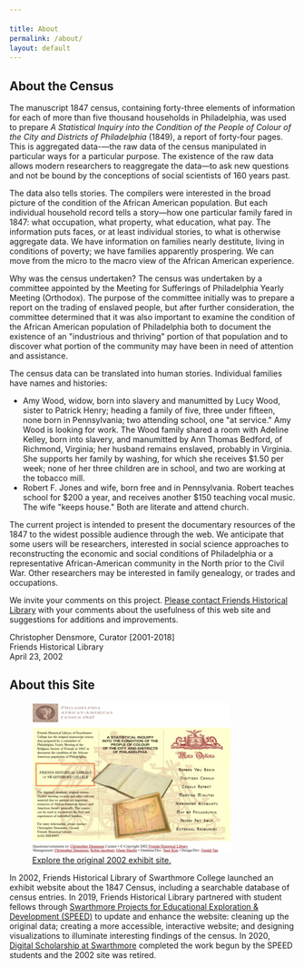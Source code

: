 ```yaml
---

title: About
permalink: /about/
layout: default 
---
```


<div class="row"> <h2>About the Census </h2>
</div>

<!--Add project intro-->
<div class="row" markdown="1">

The manuscript 1847 census, containing forty-three elements of information for each of more than five thousand households in Philadelphia, was used to prepare *A Statistical Inquiry into the Condition of the People of Colour of the City and Districts of Philadelphia* (1849), a report of forty-four pages. This is aggregated data-—the raw data of the census manipulated in particular ways for a particular purpose. The existence of the raw data allows modern researchers to reaggregate the data—to ask new questions and not be bound by the conceptions of social scientists of 160 years past.
 
The data also tells stories. The compilers were interested in the broad picture of the condition of the African American population. But each individual household record tells a story—how one particular family fared in 1847: what occupation, what property, what education, what pay. The information puts faces, or at least individual stories, to what is otherwise aggregate data. We have information on families nearly destitute, living in conditions of poverty; we have families apparently prospering. We can move from the micro to the macro view of the African American experience.
 
 Why was the census undertaken? The census was undertaken by a committee appointed by the Meeting for Sufferings of Philadelphia Yearly Meeting (Orthodox). The purpose of the committee initially was to prepare a report on the trading of enslaved people, but after further consideration, the committee determined that it was also important to examine the condition of the African American population of Philadelphia both to document the existence of an "industrious and thriving" portion of that population and to discover what portion of the community may have been in need of attention and assistance. 
 
 The census data can be translated into human stories. Individual families have names and histories: 
 
 - Amy Wood, widow, born into slavery and manumitted by Lucy Wood, sister to Patrick Henry; heading a family of five, three under fifteen, none born in Pennsylvania; two attending school, one "at service." Amy Wood is looking for work. The Wood family shared a room with Adeline Kelley, born into slavery, and manumitted by Ann Thomas Bedford, of Richmond, Virginia; her husband remains enslaved, probably in Virginia. She supports her family by washing, for which she receives $1.50 per week; none of her three children are in school, and two are working at the tobacco mill. 
 - Robert F. Jones and wife, born free and in Pennsylvania. Robert teaches school for $200 a year, and receives another $150 teaching vocal music. The wife "keeps house." Both are literate and attend church. 

The current project is intended to present the documentary resources of the 1847 to the widest possible audience through the web. We anticipate that some users will be researchers, interested in social science approaches to reconstructing the economic and social conditions of Philadelphia or a representative African-American community in the North prior to the Civil War. Other researchers may be interested in family genealogy, or trades and occupations. 

We invite your comments on this project. [Please contact Friends Historical Library](http://www.swarthmore.edu/Library/friends) with your comments about the usefulness of this web site and suggestions for additions and improvements.
</div>

<div class="row" markdown="1">

Christopher Densmore, Curator [2001-2018]  
Friends Historical Library  
April 23, 2002
</div>

<div class="row"> <h2>About this Site</h2></div>

<figure class="figure">
  <a href="https://web.archive.org/web/20190421015959/https://www.swarthmore.edu/Library/friends/paac1847/main.html"><img src="../assets/img/oldweb.jpg" class="img-thumbnail rounded" alt="2002 Exhibit Site Webpage" />
  <figcaption class="figure-caption">Explore the original 2002 exhibit site.</figcaption>
   </a>
</figure>

<div class="row" markdown="1">

 In 2002, Friends Historical Library of Swarthmore College launched an exhibit website about the 1847 Census, including a searchable database of census entries. In 2019, Friends Historical Library partnered with student fellows through [Swarthmore Projects for Educational Exploration & Development (SPEED)](https://www.swarthmore.edu/its/swarthmore-projects-educational-exploration-and-development-speed-program) to update and enhance the website: cleaning up the original data; creating a more accessible, interactive website; and designing visualizations to illuminate interesting findings of the census. In 2020, [Digital Scholarship at Swarthmore](https://www.swarthmore.edu/libraries/digital-scholarship) completed the work begun by the SPEED students and the 2002 site was retired. 
 
</div>